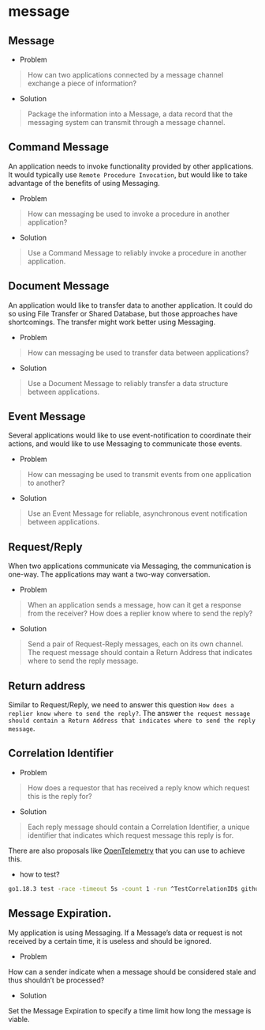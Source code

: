# message

## Message

* Problem
> How can two applications connected by a message channel exchange a piece of information?
* Solution
> Package the information into a Message, a data record that the messaging system can transmit through a message channel.

## Command Message

An application needs to invoke functionality provided by other applications. It would typically use `Remote Procedure Invocation`, but would like to take advantage of the benefits of using Messaging.

* Problem
> How can messaging be used to invoke a procedure in another application?
* Solution
> Use a Command Message to reliably invoke a procedure in another application.

## Document Message

An application would like to transfer data to another application. It could do so using File Transfer or Shared Database, but those approaches have shortcomings. The transfer might work better using Messaging.

* Problem
> How can messaging be used to transfer data between applications?
* Solution
> Use a Document Message to reliably transfer a data structure between applications.

## Event Message

Several applications would like to use event-notification to coordinate their actions, and would like to use Messaging to communicate those events.

* Problem
> How can messaging be used to transmit events from one application to another?
* Solution
> Use an Event Message for reliable, asynchronous event notification between applications.

## Request/Reply

When two applications communicate via Messaging, the communication is one-way. The applications may want a two-way conversation.

* Problem

> When an application sends a message, how can it get a response from the receiver?
> How does a replier know where to send the reply?

* Solution

> Send a pair of Request-Reply messages, each on its own channel.
> The request message should contain a Return Address that indicates where to send the reply message.

## Return address

Similar to Request/Reply, we need to answer this question `How does a replier know where to send the reply?`. The answer `the request message should contain a Return Address that indicates where to send the reply message`.

## Correlation Identifier

* Problem

> How does a requestor that has received a reply know which request this is the reply for?

* Solution

> Each reply message should contain a Correlation Identifier, a unique identifier that indicates which request message this reply is for.

There are also proposals like [OpenTelemetry](https://opentelemetry.io) that you can use to achieve this.

* how to test?

```sh
go1.18.3 test -race -timeout 5s -count 1 -run ^TestCorrelationID$ github.com/fernandoocampo/micro-patterns/integrationpatterns/messages/correlations
```

## Message Expiration.

My application is using Messaging. If a Message’s data or request is not received by a certain time, it is useless and should be ignored.

* Problem

How can a sender indicate when a message should be considered stale and thus shouldn’t be processed?

* Solution

Set the Message Expiration to specify a time limit how long the message is viable.
